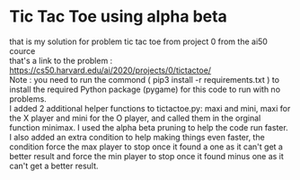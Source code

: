# Tic Tac Toe using alpha beta

that is my solution for problem tic tac toe from project 0 from the ai50 cource<br>
that's a link to the problem : https://cs50.harvard.edu/ai/2020/projects/0/tictactoe/ <br>
Note : you need to run the commond ( pip3 install -r requirements.txt ) to install the required Python package (pygame) for this code to run with no problems. <br>
I added 2 additional helper functions to tictactoe.py: maxi and mini, maxi for the X player and mini for the O player, and called them in the orginal function minimax. I used the alpha beta pruning to help the code run faster.<br>
I also added an extra condition to help making things even faster, the condition force the max player to stop once it found a one as it can't get a better result and force the min player to stop once it found minus one as it can't get a better result.
